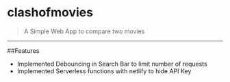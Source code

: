 # clashofmovies
> A Simple Web App to compare two movies
---
##Features
* Implemented Debouncing in Search Bar to limit number of requests
* Implemented Serverless functions with netlify to hide API Key


